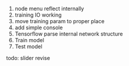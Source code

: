1. node menu reflect internally
2. training IO working
3. move training param to proper place
4. add simple console
5. Tensorflow parse internal network structure
6. Train model
7. Test model


todo: slider revise